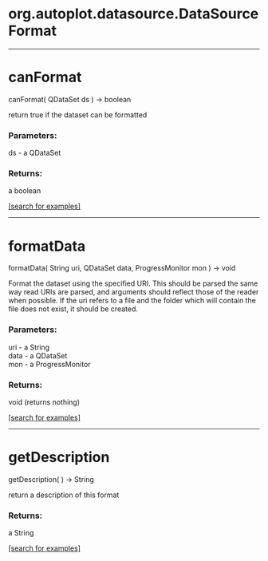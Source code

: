 # org.autoplot.datasource.DataSourceFormat
***
<a name="canFormat"></a>
# canFormat
canFormat( QDataSet ds ) &rarr; boolean

return true if the dataset can be formatted

### Parameters:
ds - a QDataSet

### Returns:
a boolean


<a href="https://github.com/autoplot/dev/search?q=canFormat&unscoped_q=canFormat">[search for examples]</a>

***
<a name="formatData"></a>
# formatData
formatData( String uri, QDataSet data, ProgressMonitor mon ) &rarr; void

Format the dataset using the specified URI.  This should be parsed the same way 
 read URIs are parsed, and arguments should reflect those of the reader 
 when possible.  If the uri refers to a file and the folder which will contain
 the file does not exist, it should be created.

### Parameters:
uri - a String
<br>data - a QDataSet
<br>mon - a ProgressMonitor

### Returns:
void (returns nothing)


<a href="https://github.com/autoplot/dev/search?q=formatData&unscoped_q=formatData">[search for examples]</a>

***
<a name="getDescription"></a>
# getDescription
getDescription(  ) &rarr; String

return a description of this format

### Returns:
a String


<a href="https://github.com/autoplot/dev/search?q=getDescription&unscoped_q=getDescription">[search for examples]</a>

